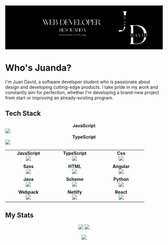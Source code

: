 <a target="_blank" href="https://heisjuanda.netlify.app/">
  <p align="left"> 
    <img src="https://github.com/heisjuanda/heisjuanda/blob/main/Front-end.png" alt="HeIsJuanDa Banner" /> 
  </p>
</a>

# Who's Juanda?

I'm Juan David, a software developer student who is passionate about design and developing cutting-edge products. I take pride in my work and constantly aim for perfection, whether I'm developing a brand-new project from start or improving an already-existing program.

## Tech Stack

<section display="flex" flex-direction="row" flex-wrap="wrap">
  
  <article width="20%">
    <span><b><center>JavaScript</center></b></span> 
    <img height=60px src="https://user-images.githubusercontent.com/63882053/226981177-e522313d-50c1-4667-b0d6-94e521bec367.png">
  </article>
  
  <article width="20%">
   <span><b><center>TypeScript</center></b></span> 
    <img height=60px src="https://user-images.githubusercontent.com/63882053/226982992-3fa3708f-b90f-44f1-b719-ec8e9ef6903e.png"> 
  </article>
  
</section>

<table>
 <tbody>

  <tr>
   
   <td align="center" width="20%">
    <span><b><center>JavaScript</center></b></span> 
    <img height=60px src="https://user-images.githubusercontent.com/63882053/226981177-e522313d-50c1-4667-b0d6-94e521bec367.png"> 
   </td>
   
   <td align="center" width="20%">
   <span><b><center>TypeScript</center></b></span> 
     <img height=60px src="https://user-images.githubusercontent.com/63882053/226982992-3fa3708f-b90f-44f1-b719-ec8e9ef6903e.png"> 
   </td>
   
   <td align="center" width="20%">
   <span><b><center>Css</center></b></span>
     <img height=60px src="https://user-images.githubusercontent.com/63882053/226981390-2325d364-88b7-486f-b5b3-3690e1ad7b9a.png">
   </td>
   
  </tr>

  <tr>
   
   </td>
   <td align="center" width="20%">
    <span><b><center>Sass</center></b></span> 
    <img height=60px src="https://user-images.githubusercontent.com/63882053/226982516-ce8cb328-729b-4b15-85be-f473fd8c5d96.png"> 
   </td>
 
   <td align="center" width="20%">
    <span><b><center>HTML</center></b></span> 
    <img height=60px src="https://user-images.githubusercontent.com/63882053/226981902-65baf892-fbe1-41c2-a9cc-abdba5c2fe82.png"> 
   </td>
 
   <td align="center" width="20%">
    <span><b><center>Angular</center></b></span> 
    <img height=60px src="https://user-images.githubusercontent.com/63882053/226983746-2971c55b-b93f-4719-8aa1-151c298e5933.png"> 
   </td>
 
  </tr>

  <tr>
 
   <td align="center" width="20%">
    <span><b><center>Java</center></b></span> 
    <img height=60px src="https://user-images.githubusercontent.com/63882053/226985245-27899061-1e24-4183-afc8-0047c341030b.png"> 
   </td>
 
   <td align="center" width="20%">
    <span><b><center>Scheme</center></b></span> 
    <img height=60px src="https://user-images.githubusercontent.com/63882053/226984805-3d587c7d-1ab1-46bd-9d2c-4f90ad931519.png"> 
   </td>
 
   <td align="center" width="20%">
    <span><b><center>Python</center></b></span> 
    <img height=60px src="https://user-images.githubusercontent.com/63882053/226984995-d66cd7aa-2dbf-4e15-83ae-d8aba9b419b0.png"> 
   </td>
 
  </tr>

  <tr>
 
   <td align="center" width="20%">
    <span><b><center>Webpack</center></b></span> 
    <img height=60px src="https://user-images.githubusercontent.com/63882053/228912875-eef675ce-9868-4f76-bb80-a3ed1662a011.png">
   </td>
 
   <td align="center" width="20%">
    <span><b><center>Netlify</center></b></span> 
    <img height=60px src="https://user-images.githubusercontent.com/63882053/228914507-8d19eb19-40aa-42dc-8568-d5ce92d3ac55.png"> 
   </td>
 
   <td align="center" width="20%">
    <span><b><center>React</center></b></span> 
    <img height=60px src="https://user-images.githubusercontent.com/63882053/238164013-99cfbb4d-1160-4876-9a89-ad504f0ed389.png"> 
   </td>
 
  </tr>

 </tbody>
</table>

## My Stats

<p align = "center">
  <img  src = "https://github-readme-stats.vercel.app/api?username=heisjuanda&show_icons=true&theme=dark&line_height=27">
  <img src = "https://github-readme-stats.vercel.app/api/top-langs/?username=heisjuanda&hide=html,css,java,shaderlab,kotlin,hlsl&theme=dark">
</p>

<p align = "center">
 <img  src="https://github-readme-streak-stats.herokuapp.com/?user=heisjuanda&show_icons=true&locale=en&layout=compact&theme=dark&line_height=0" />
</p> 
